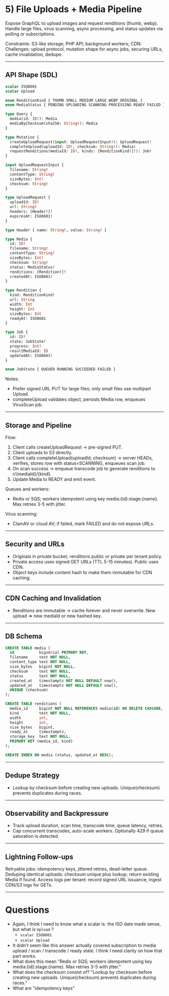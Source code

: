 # 5) File Uploads + Media Pipeline

Expose GraphQL to upload images and request renditions (thumb, webp). Handle large files, virus scanning, async processing, and status updates via polling or subscriptions.

Constraints: S3-like storage; PHP API; background workers; CDN.
Challenges: upload protocol, mutation shape for async jobs, securing URLs, cache invalidation, dedupe.

---

## API Shape (SDL)

```graphql
scalar ISO8601
scalar Upload

enum RenditionKind { THUMB SMALL MEDIUM LARGE WEBP_ORIGINAL }
enum MediaStatus { PENDING UPLOADING SCANNING PROCESSING READY FAILED }

type Query {
  media(id: ID!): Media
  mediaByChecksum(sha256: String!): Media
}

type Mutation {
  createUploadRequest(input: UploadRequestInput!): UploadRequest!
  completeUpload(uploadId: ID!, checksum: String!): Media!
  requestRenditions(mediaId: ID!, kinds: [RenditionKind!]!): Job!
}

input UploadRequestInput {
  filename: String!
  contentType: String!
  sizeBytes: Int!
  checksum: String!
}

type UploadRequest {
  uploadId: ID!
  url: String!
  headers: [Header!]!
  expiresAt: ISO8601!
}

type Header { name: String!, value: String! }

type Media {
  id: ID!
  filename: String!
  contentType: String!
  sizeBytes: Int!
  checksum: String!
  status: MediaStatus!
  renditions: [Rendition!]!
  createdAt: ISO8601!
}

type Rendition {
  kind: RenditionKind!
  url: String
  width: Int
  height: Int
  sizeBytes: Int
  readyAt: ISO8601
}

type Job {
  id: ID!
  state: JobState!
  progress: Int!
  resultMediaId: ID
  updatedAt: ISO8601!
}

enum JobState { QUEUED RUNNING SUCCEEDED FAILED }
```

Notes:
- Prefer signed URL PUT for large files; only small files use multipart Upload.
- completeUpload validates object, persists Media row, enqueues VirusScan job.

---

## Storage and Pipeline

Flow:
1) Client calls createUploadRequest -> pre-signed PUT.
2) Client uploads to S3 directly.
3) Client calls completeUpload(uploadId, checksum) -> server HEADs, verifies, stores row with status=SCANNING, enqueues scan job.
4) On scan success -> enqueue transcode job to generate renditions to r/{mediaId}/{kind}.
5) Update Media to READY and emit event.

Queues and workers:
- Redis or SQS; workers idempotent using key media:{id}:stage:{name}. Max retries 3-5 with jitter.

Virus scanning:
- ClamAV or cloud AV; if failed, mark FAILED and do not expose URLs.

---

## Security and URLs
- Originals in private bucket; renditions public or private per tenant policy.
- Private access uses signed GET URLs (TTL 5-15 minutes). Public uses CDN.
- Object keys include content hash to make them immutable for CDN caching.

---

## CDN Caching and Invalidation
- Renditions are immutable -> cache forever and never overwrite. New upload => new mediaId or new hashed key.

---

## DB Schema

```sql
CREATE TABLE media (
  id           bigserial PRIMARY KEY,
  filename     text NOT NULL,
  content_type text NOT NULL,
  size_bytes   bigint NOT NULL,
  checksum     text NOT NULL,
  status       text NOT NULL,
  created_at   timestamptz NOT NULL DEFAULT now(),
  updated_at   timestamptz NOT NULL DEFAULT now(),
  UNIQUE (checksum)
);

CREATE TABLE renditions (
  media_id     bigint NOT NULL REFERENCES media(id) ON DELETE CASCADE,
  kind         text NOT NULL,
  width        int,
  height       int,
  size_bytes   bigint,
  ready_at     timestamptz,
  storage_key  text NOT NULL,
  PRIMARY KEY (media_id, kind)
);

CREATE INDEX ON media (status, updated_at DESC);
```

---

## Dedupe Strategy
- Lookup by checksum before creating new uploads. Unique(checksum) prevents duplicates during races.

---

## Observability and Backpressure
- Track upload duration, scan time, transcode time, queue latency, retries.
- Cap concurrent transcodes, auto-scale workers. Optionally 429 if queue saturation is detected.

---

## Lightning Follow-ups
Retryable jobs: idempotency keys, jittered retries, dead-letter queue.
Deduping identical uploads: checksum unique plus lookup; return existing Media if found.
Access logs per tenant: record signed URL issuance, ingest CDN/S3 logs for GETs.

---

# Questions

- Again, I think I need to know what a scalar is. the ISO date made sense, but what is `Upload` ?
  - `scalar ISO8601`
  - `scalar Upload`
- It didn't seem like this answer actually covered subscription to media upload / scan / transcode / ready state. I think I need clarity on how that part works. 
- What does this mean "Redis or SQS; workers idempotent using key media:{id}:stage:{name}. Max retries 3-5 with jitter."
- What does the checksum consist of? "Lookup by checksum before creating new uploads. Unique(checksum) prevents duplicates during races."
- What are "idempotency keys"